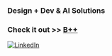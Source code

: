 ### Design + Dev & AI Solutions 
<h3>
  Check it out >>  <a href="https://b2plusiac.vercel.app/" target="_blank"> B++ </a>
</h3>

<p>
  <a href="https://linkedin.com/in/brugon" target="_blank">
    <img alt="LinkedIn" src="https://img.shields.io/badge/LinkedIn-0A66C2?style=for-the-badge&logo=linkedin&logoColor=white"/>
  </a>
</p>
